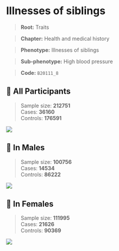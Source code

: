 # Illnesses of siblings
> **Root:** Traits  

> **Chapter:** Health and medical history  

> **Phenotype:** Illnesses of siblings  

> **Sub-phenotype:** High blood pressure  

> **Code:** `B20111_8`

## 🧪 All Participants  
> Sample size: **212751**  
> Cases: **36160**  
> Controls: **176591**
<img src="/Traits/Figures/ALL/B20111_8.png"/>
<CsvTable src="/Traits/Data/ALL/LG_B20111_8.csv" label="🔍 View full results" />

## 👨 In Males  
> Sample size: **100756**  
> Cases: **14534**  
> Controls: **86222**
<img src="/Traits/Figures/Male/B20111_8.png"/>
<CsvTable src="/Traits/Data/Male/LG_B20111_8.csv" label="🔍 View full results" />

## 👩 In Females  
> Sample size: **111995**  
> Cases: **21626**  
> Controls: **90369**
<img src="/Traits/Figures/Female/B20111_8.png"/>
<CsvTable src="/Traits/Data/Female/LG_B20111_8.csv" label="🔍 View full results" />
